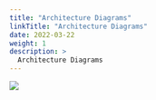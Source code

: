 ```yaml
---
title: "Architecture Diagrams"
linkTitle: "Architecture Diagrams"
date: 2022-03-22
weight: 1
description: >
  Architecture Diagrams
---
```

![](/images/en/docs/Guilds/Architecture/onepagers/system-infrastructure.png)
